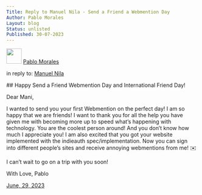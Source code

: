 ```yaml
---
Title: Reply to Manuel Nila - Send a Friend a Webmention Day
Author: Pablo Morales
Layout: blog
Status: unlisted
Published: 30-07-2023
---
```

<div class="u-author h-card">
   <img src="https://static.lifeofpablo.com/pabs-cropped.jpg" class="u-photo" width="40">
   <a href="https://lifeofpablo.com/" class="u-url p-name">Pablo Morales</a>
</div>
<p>in reply to: <a class="u-in-reply-to" href="https://manila.me/">Manuel Nila</a></p>
<div class="e-content" markdown="1">
## Happy Send a Friend Webmention Day and International Friend Day!

   Dear Mani,

   I wanted to send you your first Webmention on the perfect day! I am so happy that we are friends! I want to thank you for all the help you have given me with becoming more up to speed what’s happening with technology.  You are the coolest person around! And you don’t know how much I appreciate you! 
   I am also excited that you got your website implemented with the indieauth spec/implementation. Now you can sign into different people’s sites and receive annoying webmentions from me! ✉️

   I can’t wait to go on a trip with you soon!

   With Love,
   Pablo
</div>
<p>
   <a href="https://lifeofpablo.com/reply/reply-to-manuel-nila class="u-url">
   <time class="dt-published" datetime="2023-07-30 14:42:00-0700">June, 29, 2023</time>
   </a>
</p>
</div>
